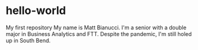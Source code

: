 # hello-world
My first repository
My name is Matt Bianucci. I'm a senior with a double major in Business Analytics and FTT. Despite the pandemic, I'm still holed up in South Bend. 

